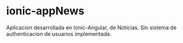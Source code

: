 # ionic-appNews
Aplicacion desarrollada en Ionic-Angular, de Noticias. Sin sistema de authenticacion de usuarios implementada.
